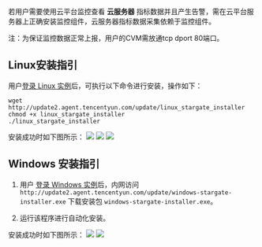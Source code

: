 若用户需要使用云平台监控查看 **云服务器** 指标数据并且产生告警，需在云平台服务器上正确安装监控组件，云服务器指标数据采集依赖于监控组件。

注：为保证监控数据正常上报，用户的CVM需放通tcp dport 80端口。

## Linux安装指引

用户[登录 Linux 实例](/doc/product/213/5436)后，可执行以下命令进行安装，操作如下：

```
wget http://update2.agent.tencentyun.com/update/linux_stargate_installer
chmod +x linux_stargate_installer
./linux_stargate_installer
```

安装成功时如下图所示：
![](http://imgcache.tce.fsphere.cn/image/mccdn.qcloud.com/img568a75015695c.png)
![](http://imgcache.tce.fsphere.cn/image/mccdn.qcloud.com/img568a750882880.png)
![](http://imgcache.tce.fsphere.cn/image/mccdn.qcloud.com/img568a751592aea.png)

## Windows 安装指引

1) 用户 [登录 Windows 实例](/doc/product/213/5435)后，内网访问 `http://update2.agent.tencentyun.com/update/windows-stargate-installer.exe` 下载安装包 `windows-stargate-installer.exe`。

2) 运行该程序进行自动化安装。

安装成功时如下图所示：
![](http://imgcache.tce.fsphere.cn/image/mccdn.qcloud.com/img568a758c4c308.png)
![](http://imgcache.tce.fsphere.cn/image/mccdn.qcloud.com/img568a75948c917.png)